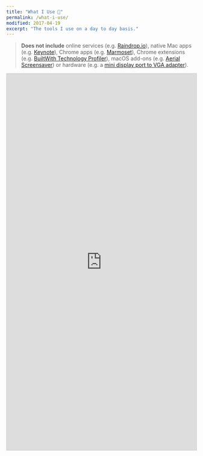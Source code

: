 ```yaml
---
title: "What I Use 📱️"
permalink: /what-i-use/
modified: 2017-04-19
excerpt: "The tools I use on a day to day basis."
---
```


> **Does not include** online services (e.g. [Raindrop.io](https://raindrop.io "Raindrop")), native Mac apps (e.g. [Keynote](https://www.apple.com/mac/keynote/ "Keynote")), Chrome apps (e.g. [Marmoset](https://chrome.google.com/webstore/detail/marmoset/npkfpddkpefnmkflhhligbkofhnafieb?hl=en "Marmoset")), Chrome extensions (e.g. [BuiltWith Technology Profiler](https://chrome.google.com/webstore/detail/builtwith-technology-prof/dapjbgnjinbpoindlpdmhochffioedbn?hl=en)), macOS add-ons (e.g. [Aerial Screensaver](https://github.com/JohnCoates/Aerial "Aerial")) or hardware (e.g. a [mini display port to VGA adapter](https://www.apple.com/shop/product/MB572Z/B/mini-displayport-to-vga-adapter "VGA Adapter")).

<iframe class="airtable-embed" src="https://airtable.com/embed/shrC3Sq8c2JrUu0cd?backgroundColor=teal&viewControls=on" frameborder="0" onmousewheel="" width="100%" height="1000" style="background: transparent; border: 1px solid #ccc;"></iframe>